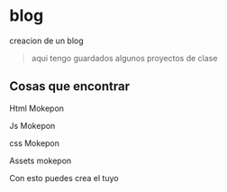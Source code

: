 # blog
creacion de un blog

>aqui tengo guardados algunos proyectos de clase

## Cosas que encontrar

Html Mokepon 

Js Mokepon

css Mokepon  

Assets mokepon 


Con esto puedes crea el tuyo